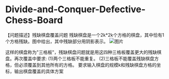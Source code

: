 # Divide-and-Conquer-Defective-Chess-Board
【问题描述】残缺棋盘覆盖问题
残缺棋盘是一个2k*2k个方格的棋盘，其中恰有1个方格残缺。图中给出，其中残缺部分用阴影表示。
![图片](https://user-images.githubusercontent.com/91539966/232204333-304abc0e-c0eb-4ff2-b802-9617801faf12.png)

这样的棋盘称为"三格板"，残缺棋盘问题就是用这四种三格板覆盖更大的残缺棋盘。再次覆盖中要求:
(1)两个三格板不能重复。
(2)三格板不能覆盖残缺棋盘方格，但必须覆盖到其他所有的方格。
要求输入棋盘的规模k和残缺棋盘方格的坐标，输出棋盘覆盖的具体方案
